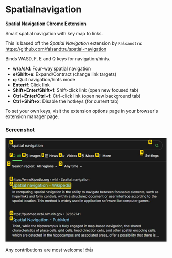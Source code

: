 # Spatialnavigation

__Spatial Navigation Chrome Extension__

Smart spatial navigation with key map to links.

This is based off the *Spatial Navigation* extension by `Falsandtru`:\
https://github.com/falsandtru/spatial-navigation

Binds WASD, F, E and Q keys for navigation/hints.

* __w/a/s/d__: Four-way spatial navigation
* __e/Shift+e__: Expand/Contract (change link targets)
* __q__: Quit navigation/hints mode
* __Enter/f__: Click link
* __Shift+Enter/Shift+f__: Shift-click link (open new focused tab)
* __Ctrl+Enter/Ctrl+f__: Ctrl-click link (open new background tab)
* __Ctrl+Shift+x__: Disable the hotkeys (for current tab)

To set your own keys, visit the extension options page in your browser's extension manager page.

### Screenshot

![Screenshot of extension in use](https://raw.githubusercontent.com/Pathduck/spatialnavigation/main/img/screenshot.jpg "Screenshot of extension in use")

Any contributions are most welcome! 🤓👍

